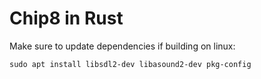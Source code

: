 # Chip8 in Rust

Make sure to update dependencies if building on linux:
```
sudo apt install libsdl2-dev libasound2-dev pkg-config
```